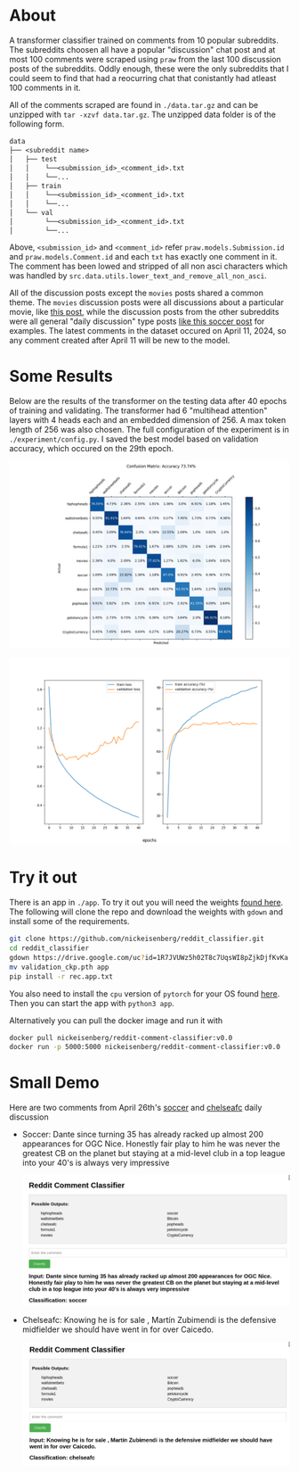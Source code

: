 # About 
A transformer classifier trained on comments from 10 popular
subreddits. The subreddits choosen all have a popular "discussion" chat post
and at most 100 comments were scraped using `praw` from the last 100 discussion
posts of the subreddits. Oddly enough, these were the only subreddits that I
could seem to find that had a reocurring chat that conistantly had atleast 100
comments in it. 

All of the comments scraped are found in `./data.tar.gz` and can be unzipped
with `tar -xzvf data.tar.gz`. The unzipped data folder is of the following
form.

```
data
├── <subreddit name>
│   ├── test
│   │    └──<submission_id>_<comment_id>.txt 
│   │    └──...
│   ├── train
│   │    └──<submission_id>_<comment_id>.txt 
│   │    └──...
│   └── val
│        └──<submission_id>_<comment_id>.txt 
│        └──...
```

Above, `<submission_id>` and `<comment_id>` refer `praw.models.Submission.id` 
and `praw.models.Comment.id` and each `txt` has exactly one comment in it. The 
comment has been lowed and stripped of all non asci characters which was
handled by `src.data.utils.lower_text_and_remove_all_non_asci`.

All of the discussion posts except the `movies` posts shared a common theme.
The `movies` discussion posts were all discussions about a particular movie,
like [this post](https://www.reddit.com/r/movies/comments/1b3jo9s/official_discussion_dune_part_two_spoilers/), 
while the discussion posts from the other subreddits were all general "daily
discussion" type posts [like this soccer post](https://www.reddit.com/r/soccer/comments/1cdcxww/daily_discussion/) 
for examples. The latest comments in the dataset occured on April 11, 2024, so
any comment created after April 11 will be new to the model.


# Some Results 
Below are the results of the transformer on the testing data
after 40 epochs of training and validating. The transformer had 6 "multihead
attention" layers with 4 heads each and an embedded dimension of 256. A max
token length of 256 was also chosen. The full configuration of the experiment
is in `./experiment/config.py`. I saved the best model based on validation
accuracy, which occured on the 29th epoch.

![](./experiment/metrics/evaluation_ep0.png) 

![](./experiment/loss_logs/loss_and_accuracy.png) 


# Try it out 
There is an app in `./app`. To try it out you will need the
weights [found
here](https://drive.google.com/drive/folders/1MdYmlTaZhMoeRNwAw3jc0pDtTFLvWMH-).
The following will clone the repo and download the weights with `gdown` and
install some of the requirements.

```bash 
git clone https://github.com/nickeisenberg/reddit_classifier.git 
cd reddit_classifier 
gdown https://drive.google.com/uc?id=1R7JVUWz5h02T8c7UqsWI8pZjkDjfKvKa 
mv validation_ckp.pth app 
pip install -r rec.app.txt 
```

You also need to install the `cpu` version of `pytorch` for your OS found
[here](https://pytorch.org/). Then you can start the app with `python3 app`.

Alternatively you can pull the docker image and run it with 
```bash 
docker pull nickeisenberg/reddit-comment-classifier:v0.0 
docker run -p 5000:5000 nickeisenberg/reddit-comment-classifier:v0.0 
```

# Small Demo 
Here are two comments from April 26th's
[soccer](https://www.reddit.com/r/soccer/comments/1ce59q1/comment/l1h5nzl/?utm_source=share&utm_medium=web3x&utm_name=web3xcss&utm_term=1&utm_content=share_button)
and
[chelseafc](https://www.reddit.com/r/chelseafc/comments/1cdcy2m/comment/l1fvy53/?utm_source=share&utm_medium=web3x&utm_name=web3xcss&utm_term=1&utm_content=share_button)
daily discussion

* Soccer: Dante since turning 35 has already racked up almost 200 appearances
  for OGC Nice. Honestly fair play to him he was never the greatest CB on the
  planet but staying at a mid-level club in a top league into your 40's is
  always very impressive

  ![](./soccer.png) 

* Chelseafc: Knowing he is for sale , Martín Zubimendi is the defensive
  midfielder we should have went in for over Caicedo.

  ![](./chelsea.png) 
